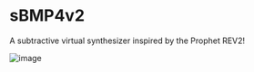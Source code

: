 # sBMP4v2

A subtractive virtual synthesizer inspired by the Prophet REV2!

![image](https://github.com/vberthiaume/sBMP4v2/assets/3721265/b57ce0d6-92da-46aa-83c5-d806e24c9e8e)
